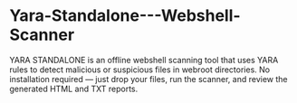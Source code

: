 # Yara-Standalone---Webshell-Scanner
YARA STANDALONE is an offline webshell scanning tool that uses YARA rules to detect malicious or suspicious files in webroot directories. No installation required — just drop your files, run the scanner, and review the generated HTML and TXT reports.
